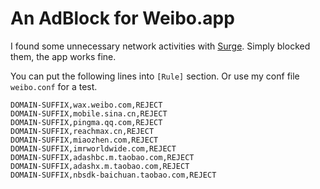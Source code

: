 # An AdBlock for Weibo.app

I found some unnecessary network activities with [Surge](https://nssurge.com "Surge"). Simply blocked them, the app works fine.

You can put the following lines into `[Rule]` section. Or use my conf file `weibo.conf` for a test.

```
DOMAIN-SUFFIX,wax.weibo.com,REJECT
DOMAIN-SUFFIX,mobile.sina.cn,REJECT
DOMAIN-SUFFIX,pingma.qq.com,REJECT
DOMAIN-SUFFIX,reachmax.cn,REJECT
DOMAIN-SUFFIX,miaozhen.com,REJECT
DOMAIN-SUFFIX,imrworldwide.com,REJECT
DOMAIN-SUFFIX,adashbc.m.taobao.com,REJECT
DOMAIN-SUFFIX,adashx.m.taobao.com,REJECT
DOMAIN-SUFFIX,nbsdk-baichuan.taobao.com,REJECT
```